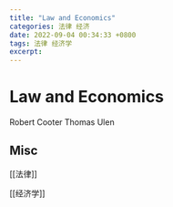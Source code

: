 ```yaml
---
title: "Law and Economics"
categories: 法律 经济
date: 2022-09-04 00:34:33 +0800
tags: 法律 经济学
excerpt:
---
```


# Law and Economics

Robert Cooter
Thomas Ulen




## Misc

[[法律]]

[[经济学]]


